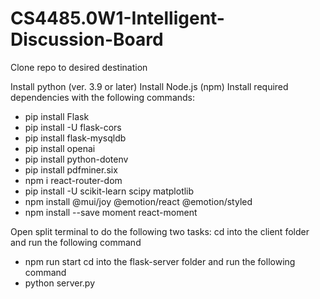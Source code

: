 # CS4485.0W1-Intelligent-Discussion-Board
Clone repo to desired destination

Install python (ver. 3.9 or later)
Install Node.js (npm)
Install required dependencies with the following commands:

- pip install Flask
- pip install -U flask-cors
- pip install flask-mysqldb
- pip install openai
- pip install python-dotenv
- pip install pdfminer.six
- npm i react-router-dom
- pip install -U scikit-learn scipy matplotlib
- npm install @mui/joy @emotion/react @emotion/styled
- npm install --save moment react-moment

Open split terminal to do the following two tasks:
cd into the client folder and run the following command
- npm run start
cd into the flask-server folder and run the following command
- python server.py
